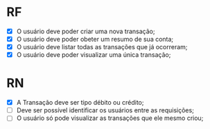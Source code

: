 # RF
- [x] O usuário deve poder criar uma nova transação;
- [x] O usuário deve poder obeter um resumo de sua conta;
- [x] O usuário deve listar todas as transações que já ocorreram;
- [x] O usuário deve poder visualizar uma única transação;

# RN
- [x] A Transação deve ser tipo débito ou crédito;
- [ ] Deve ser possível identificar os usuários entre as requisições;
- [ ] O usuário só pode visualizar as transações que ele mesmo criou;
